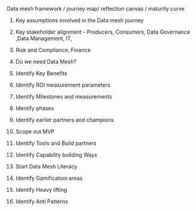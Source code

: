Data mesh framework / journey map/ reflection canvas / maturity curve 

1. Key assumptions involved in the Data mesh journey 

2. Key stakeholder alignment - Producers, Consumers, Data Governance ,Data Management, IT,

3. Risk and Compliance, Finance

4. Do we need Data Mesh?

5. Identify Key Benefits

6. Identify ROI measurement parameters

7. Identify Milestones and measurements

8. Identify phases

9. Identify earlier partners and champions

10. Scope out MVP

11. Identify Tools and Build partners

12. Identify Capability building Ways

13. Start Data Mesh Literacy 

14. Identify Gamification areas

15. Identify Heavy lifting

16. Identify Anti Patterns
